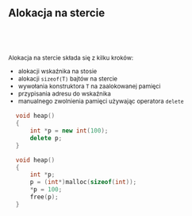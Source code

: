 ## Alokacja na stercie

<div class="multicolumn">
<div class="col" style="margin-top: 70px; font-size: 85%;">

Alokacja na stercie składa się z kilku kroków:
<!-- .element: class="fragment fade-in" -->

* <!-- .element: class="fragment fade-in" --> alokacji wskaźnika na stosie
* <!-- .element: class="fragment fade-in" --> alokacji <code>sizeof(T)</code> bajtów na stercie
* <!-- .element: class="fragment fade-in" --> wywołania konstruktora <code>T</code> na zaalokowanej pamięci
* <!-- .element: class="fragment fade-in" --> przypisania adresu do wskaźnika
* <!-- .element: class="fragment fade-in" --> manualnego zwolnienia pamięci używając operatora <code>delete</code>

</div>
<div class="col" style="margin: 15px;">

```cpp
void heap()
{
    int *p = new int(100);
    delete p;
}

void heap()
{
    int *p;
    p = (int*)malloc(sizeof(int));
    *p = 100;
    free(p);
}
```

</div>
</div>
